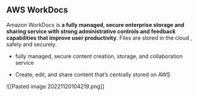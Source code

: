 ## AWS WorkDocs

Amazon WorkDocs is **a fully managed, secure enterprise storage and sharing service with strong administrative controls and feedback capabilities that improve user productivity**. Files are stored in the cloud , safely and securely.

*   fully managed, secure content creation, storage, and collaboration service
-   Create, edit, and share content that’s centrally stored on AWS

![[Pasted image 20221120104219.png]]